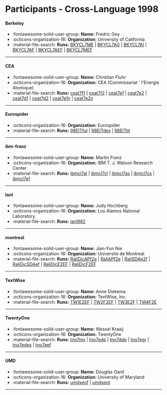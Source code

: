 # Participants - Cross-Language 1998 

#### Berkeley
 - :fontawesome-solid-user-group: **Name:** Fredric Gey
 - :octicons-organization-16: **Organization:** University of California
 - :material-file-search: **Runs:** [BKYCL7ME](./runs.md#bkycl7me) | [BKYCL7AG](./runs.md#bkycl7ag) | [BKYCL7AI](./runs.md#bkycl7ai) | [BKYCL7AF](./runs.md#bkycl7af) | [BKYCL7AEF](./runs.md#bkycl7aef) | [BKYCL7MEF](./runs.md#bkycl7mef)

---
#### CEA
 - :fontawesome-solid-user-group: **Name:** Christian Fluhr
 - :octicons-organization-16: **Organization:** CEA (Commissariat ` l'Energie Atomique)
 - :material-file-search: **Runs:** [ceat7f1](./runs.md#ceat7f1) | [ceat7f2](./runs.md#ceat7f2) | [ceat7e1](./runs.md#ceat7e1) | [ceat7e2](./runs.md#ceat7e2) | [ceat7d1](./runs.md#ceat7d1) | [ceat7d2](./runs.md#ceat7d2) | [ceat7e1n](./runs.md#ceat7e1n) | [ceat7e2n](./runs.md#ceat7e2n)

---
#### Eurospider
 - :octicons-organization-16: **Organization:** Eurospider
 - :material-file-search: **Runs:** [98EITful](./runs.md#98eitful) | [98EITdes](./runs.md#98eitdes) | [98EITtit](./runs.md#98eittit)

---
#### ibm-franz
 - :fontawesome-solid-user-group: **Name:** Martin Franz
 - :octicons-organization-16: **Organization:** IBM T. J. Watson Research Center
 - :material-file-search: **Runs:** [ibmcl7al](./runs.md#ibmcl7al) | [ibmcl7cl](./runs.md#ibmcl7cl) | [ibmcl7as](./runs.md#ibmcl7as) | [ibmcl7cs](./runs.md#ibmcl7cs) | [ibmcl7ef](./runs.md#ibmcl7ef)

---
#### lanl
 - :fontawesome-solid-user-group: **Name:** Judy Hochberg
 - :octicons-organization-16: **Organization:** Los Alamos National Laboratory
 - :material-file-search: **Runs:** [lanl982](./runs.md#lanl982)

---
#### montreal
 - :fontawesome-solid-user-group: **Name:** Jian-Yun Nie
 - :octicons-organization-16: **Organization:** Universite de Montreal
 - :material-file-search: **Runs:** [RaliDicAPf2e](./runs.md#ralidicapf2e) | [RaliAPf2e](./runs.md#raliapf2e) | [RaliSDAe2f](./runs.md#ralisdae2f) | [RaliDicSDAef](./runs.md#ralidicsdaef) | [RaliDicE2EF](./runs.md#ralidice2ef) | [RaliDicF2EF](./runs.md#ralidicf2ef)

---
#### TextWise
 - :fontawesome-solid-user-group: **Name:** Anne Diekema
 - :octicons-organization-16: **Organization:** TextWise, Inc.
 - :material-file-search: **Runs:** [TW1E2EF](./runs.md#tw1e2ef) | [TW2F2EF](./runs.md#tw2f2ef) | [TW3E2F](./runs.md#tw3e2f) | [TW4F2E](./runs.md#tw4f2e)

---
#### TwentyOne
 - :fontawesome-solid-user-group: **Name:** Wessel Kraaij
 - :octicons-organization-16: **Organization:** TwentyOne
 - :material-file-search: **Runs:** [tno7mx](./runs.md#tno7mx) | [tno7edp](./runs.md#tno7edp) | [tno7ddp](./runs.md#tno7ddp) | [tno7egr](./runs.md#tno7egr) | [tno7edpx](./runs.md#tno7edpx) | [tno7eef](./runs.md#tno7eef)

---
#### UMD
 - :fontawesome-solid-user-group: **Name:** Douglas Oard
 - :octicons-organization-16: **Organization:** University of Maryland
 - :material-file-search: **Runs:** [umdxeof](./runs.md#umdxeof) | [umdxeot](./runs.md#umdxeot)

---
